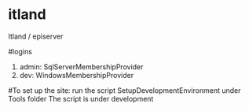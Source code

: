 # itland
Itland / episerver

#logins 
1. admin: SqlServerMembershipProvider
2. dev: WindowsMembershipProvider

#To set up the site: run the script SetupDevelopmentEnvironment under Tools folder
The script is under development
